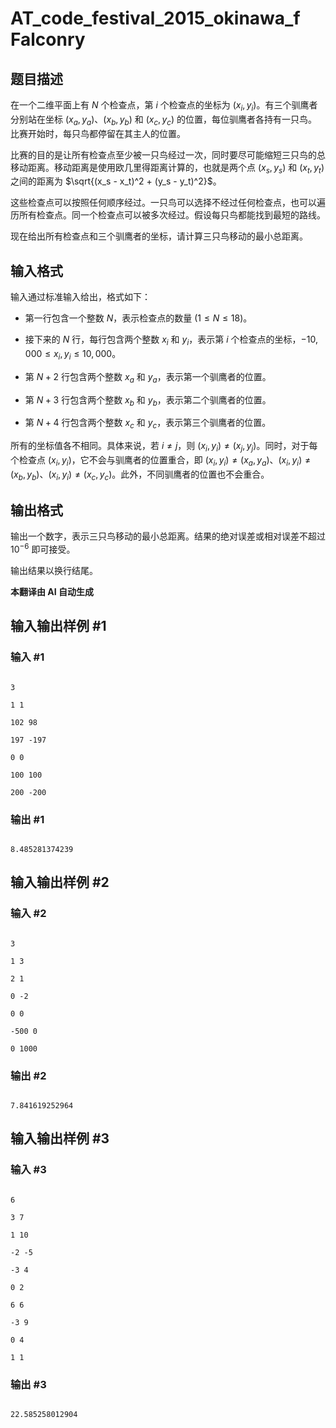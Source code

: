 # AT_code_festival_2015_okinawa_f Falconry

## 题目描述

在一个二维平面上有 $N$ 个检查点，第 $i$ 个检查点的坐标为 $(x_i, y_i)$。有三个驯鹰者分别站在坐标 $(x_a, y_a)$、$(x_b, y_b)$ 和 $(x_c, y_c)$ 的位置，每位驯鹰者各持有一只鸟。比赛开始时，每只鸟都停留在其主人的位置。

比赛的目的是让所有检查点至少被一只鸟经过一次，同时要尽可能缩短三只鸟的总移动距离。移动距离是使用欧几里得距离计算的，也就是两个点 $(x_s, y_s)$ 和 $(x_t, y_t)$ 之间的距离为 $\sqrt{(x_s - x_t)^2 + (y_s - y_t)^2}$。

这些检查点可以按照任何顺序经过。一只鸟可以选择不经过任何检查点，也可以遍历所有检查点。同一个检查点可以被多次经过。假设每只鸟都能找到最短的路线。

现在给出所有检查点和三个驯鹰者的坐标，请计算三只鸟移动的最小总距离。

## 输入格式

输入通过标准输入给出，格式如下：

- 第一行包含一个整数 $N$，表示检查点的数量 ($1 \leq N \leq 18$)。
- 接下来的 $N$ 行，每行包含两个整数 $x_i$ 和 $y_i$，表示第 $i$ 个检查点的坐标，$-10,000 \leq x_i, y_i \leq 10,000$。
- 第 $N+2$ 行包含两个整数 $x_a$ 和 $y_a$，表示第一个驯鹰者的位置。
- 第 $N+3$ 行包含两个整数 $x_b$ 和 $y_b$，表示第二个驯鹰者的位置。
- 第 $N+4$ 行包含两个整数 $x_c$ 和 $y_c$，表示第三个驯鹰者的位置。

所有的坐标值各不相同。具体来说，若 $i \neq j$，则 $(x_i, y_i) \neq (x_j, y_j)$。同时，对于每个检查点 $(x_i, y_i)$，它不会与驯鹰者的位置重合，即 $(x_i, y_i) \neq (x_a, y_a)$、$(x_i, y_i) \neq (x_b, y_b)$、$(x_i, y_i) \neq (x_c, y_c)$。此外，不同驯鹰者的位置也不会重合。

## 输出格式

输出一个数字，表示三只鸟移动的最小总距离。结果的绝对误差或相对误差不超过 $10^{-6}$ 即可接受。

输出结果以换行结尾。

 **本翻译由 AI 自动生成**

## 输入输出样例 #1

### 输入 #1

```
3
1 1
102 98
197 -197
0 0
100 100
200 -200
```

### 输出 #1

```
8.485281374239
```

## 输入输出样例 #2

### 输入 #2

```
3
1 3
2 1
0 -2
0 0
-500 0
0 1000
```

### 输出 #2

```
7.841619252964
```

## 输入输出样例 #3

### 输入 #3

```
6
3 7
1 10
-2 -5
-3 4
0 2
6 6
-3 9
0 4
1 1
```

### 输出 #3

```
22.585258012904
```